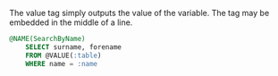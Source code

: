 The value tag simply outputs the value of the variable.
The tag may be embedded in the middle of a line.

```sql
@NAME(SearchByName)
	SELECT surname, forename
	FROM @VALUE(:table)
	WHERE name = :name
```
